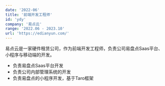 ```yaml
---
date: '2022-06'
title: '前端开发工程师'
id: 'ydy'
company: '易点云'
range: '2022.06 - 2023.10'
url: 'https://edianyun.com/'
---
```

易点云是一家硬件租赁公司，作为前端开发工程师，负责公司易盘点Saas平台、小程序与移动端的开发。

- 负责易盘点Saas平台开发
- 负责公司内部管理系统的开发
- 负责易盘点的小程序开发，基于Taro框架

